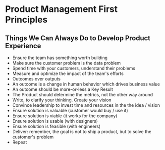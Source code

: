# Product Management First Principles
## Things We Can Always Do to Develop Product Experience
* Ensure the team has something worth building 
* Make sure the customer problem is the data problem 
* Spend time with your customers, understand their problems
* Measure and optimize the impact of the team's efforts 
* Outcomes over outputs 
 * An outcome is a change in human behavior which drives business value 
 * An outcome should be more-or-less a Key Result 
* The Product should determine the metrics, not the other way around 
* Write, to clarify your thinking. Create your vision
* Convince leadership to invest time and resources in the the idea / vision
* Ensure solution is valuable (customer would buy / use it)
* Ensure solution is viable (it works for the company)
* Ensure solution is usable (with designers)
* Ensure solution is feasible (with engineers)
* Deliver: remember, the goal is not to ship a product, but to solve the customer's problem
* Repeat
